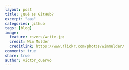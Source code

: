 ```yaml
---
layout: post
title: ¿Qué es GitHub?
excerpt: "aaa"
categories: github
tags: [blog]
image:
  feature: covers/write.jpg
  credit: Wim Mulder
  creditlink: https://www.flickr.com/photos/wimmulder/
comments: true
share: true
author: victor_cuervo
---
```


